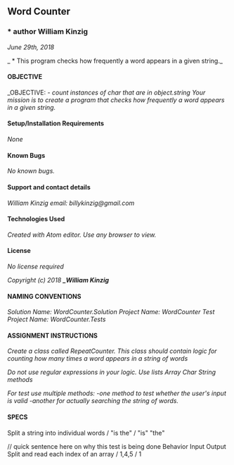 ## Word Counter
### * author William Kinzig
_June 29th, 2018_

_ * This program checks how frequently a word appears in a given string._

#### OBJECTIVE

_OBJECTIVE: - _count instances of char that are in object.string
Your mission is to create a program that checks how frequently a word appears in a given string._

#### Setup/Installation Requirements

_None_

#### Known Bugs

_No known bugs._

#### Support and contact details

_William Kinzig email: billykinzig@gmail.com_

#### Technologies Used

_Created with Atom editor.  Use any browser to view._

#### License

_*No license required*_

_Copyright (c) 2018 **_William Kinzig**_

#### NAMING CONVENTIONS

_Solution Name: WordCounter.Solution_
_Project Name: WordCounter_
_Test Project Name: WordCounter.Tests_

#### ASSIGNMENT INSTRUCTIONS

_Create a class called RepeatCounter. This class should contain logic for counting how many times a word appears in a string of words_

_Do not use regular expressions in your logic._
_Use lists Array Char String methods_

_For test use multiple methods:_
_-one method to test whether the user's input is valid_
_-another for actually searching the string of words._

#### SPECS

Split a string into individual words / "is the" / "is" "the"

// quick sentence here on why this test is being done
          Behavior		                 Input  Output
Split and read each index of an array / 1,4,5 / 1
